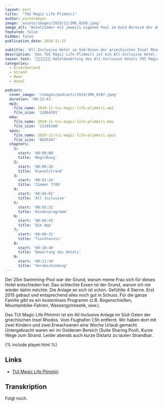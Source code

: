 ```yaml
---
layout: post
title:  "TUI Magic Life Plimmiri"
author: wintermeyer
image: 'assets/images/2019/11/IMG_0268.jpeg'
image_alt: 'Hotelzimmer mit jeweils eigenem Pool im Gold Bereich der Anlage.'
featured: false
hidden: false
publication_date: 2019-11-23

subtitle: 'All-Inclusive Hotel im Süd-Osten der griechischen Insel Rhodos.'
description: 'Das TUI Magic Life Plimmiri ist ein All-Inclusive Hotel. Wir waren mit der ganzen Familie eine Woche dort. '
teaser_text: '👨‍👩‍👧‍👦🇬🇷🏨 Hotelbewertung des All-Inclusive Hotels TUI Magic Life Plimmiri auf der griechischen Insel Rhodos. Das Familien-/Sport-Hotel liegt direkt am Meer und bietet Programm für die ganze Familie.'
categories: 
  - Griechenland
  - Strand
  - Meer
  - Hotel

podcast:
  cover_image: '/images/podcasts/2019/IMG_0187.jpeg'
  duration: '00:12:41'
  mp3:
    file_name: 2019-11-tui-magic-life-plimmiri.mp3
    file_size: '12064101'
  m4a:
    file_name: 2019-11-tui-magic-life-plimmiri.m4a
    file_size: '12195340'
  opus:
    file_name: 2019-11-tui-magic-life-plimmiri.opus
    file_size: '8645267'
  chapters:
    1:
      start: '00:00:00'
      title: 'Begrüßung'
    2:
      start: '00:00:26'
      title: 'Kieselstrand'
    3:
      start: '00:01:24'
      title: 'Zimmer 7709'
    4:
      start: '00:04:01'
      title: 'All Inclusive'
    5:
      start: '00:05:31'
      title: 'Kinderprogramm'
    6:
      start: '00:06:45'
      title: 'Die App'
    7:
      start: '00:09:31'
      title: 'Tischtennis'
    8:
      start: '00:10:40'
      title: 'Bewertung des Hotels'
    9:
      start: '00:11:34'
      title: 'Verabschiedung'
---
```


Der 25m Swimming-Pool war der Grund, warum meine Frau sich für dieses Hotel entschieden hat. Das schlechte Essen ist der Grund, warum ich nie wieder dahin möchte. Die Anlage an sich ist schön. Gefühlte 4 Sterne. Erst 2015 gebaut und entsprechend alles noch gut in Schuss. Für die ganze Familie gibt es ein kostenloses Programm (z.B. Bogenschießen, Mountainbike-Fahren, Wassergymnastik, usw.).

Das TUI Magic Life Plimmiri ist ein All-Inclusive Anlage im Süd-Osten der griechischen Insel Rhodos. Vom Flughafen 1,5h entfernt. Wir haben dort mit zwei Kindern und zwei Erwachsenen eine Woche Urlaub gemacht. Untergebracht waren wir im Goldenen Bereich (Suite Sharing Pool). Kurze Wege zum Strand. Leider abends auch kurze Distanz zu lauten Strandbar.

{% include player.html %}

## Links

- [TUI Magic Life Plimmiri](https://www.magiclife.com/de/de/cluburlaub/griechenland/plimmiri/)

## Transkription

Folgt noch.